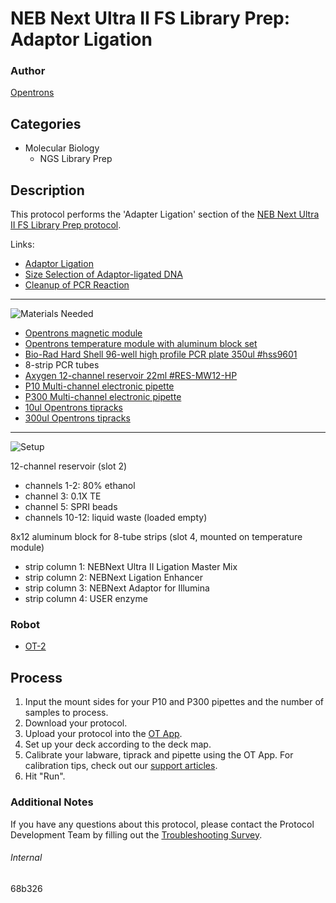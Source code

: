 # NEB Next Ultra II FS Library Prep: Adaptor Ligation

### Author
[Opentrons](https://opentrons.com/)

## Categories
* Molecular Biology
	* NGS Library Prep


## Description
This protocol performs the 'Adapter Ligation' section of the [NEB Next Ultra II FS Library Prep protocol](https://www.neb.com/protocols/2017/10/25/protocol-for-use-with-inputs-greater-100-ng-e7805-e6177).

Links:
* [Adaptor Ligation](./68b326-adapter-ligation)
* [Size Selection of Adaptor-ligated DNA](./68b326-size-selection)
* [Cleanup of PCR Reaction](./68b326-cleanup-pcr)

---
![Materials Needed](https://s3.amazonaws.com/opentrons-protocol-library-website/custom-README-images/001-General+Headings/materials.png)

* [Opentrons magnetic module](https://shop.opentrons.com/collections/hardware-modules/products/magdeck)
* [Opentrons temperature module with aluminum block set](https://shop.opentrons.com/collections/hardware-modules/products/tempdeck)
* [Bio-Rad Hard Shell 96-well high profile PCR plate 350ul #hss9601](https://www.bio-rad.com/en-us/sku/hss9601-hard-shell-96-well-pcr-plates-high-profile-semi-skirted-clear-clear?ID=hss9601)
* 8-strip PCR tubes
* [Axygen 12-channel reservoir 22ml #RES-MW12-HP](https://ecatalog.corning.com/life-sciences/b2c/US/en/Genomics-%26-Molecular-Biology/Automation-Consumables/Automation-Reservoirs/Axygen%C2%AE-Reagent-Reservoirs/p/RES-MW12-HP)
* [P10 Multi-channel electronic pipette](https://shop.opentrons.com/collections/ot-2-pipettes)
* [P300 Multi-channel electronic pipette](https://shop.opentrons.com/collections/ot-2-pipettes)
* [10ul Opentrons tipracks](https://shop.opentrons.com/collections/opentrons-tips/products/opentrons-10ul-tips)
* [300ul Opentrons tipracks](https://shop.opentrons.com/collections/opentrons-tips/products/opentrons-300ul-tips)

---
![Setup](https://s3.amazonaws.com/opentrons-protocol-library-website/custom-README-images/001-General+Headings/Setup.png)

12-channel reservoir (slot 2)
* channels 1-2: 80% ethanol
* channel 3: 0.1X TE
* channel 5: SPRI beads
* channels 10-12: liquid waste (loaded empty)

8x12 aluminum block for 8-tube strips (slot 4, mounted on temperature module)
* strip column 1: NEBNext Ultra II Ligation Master Mix
* strip column 2: NEBNext Ligation Enhancer
* strip column 3: NEBNext Adaptor for Illumina
* strip column 4: USER enzyme

### Robot
* [OT-2](https://opentrons.com/ot-2)

## Process
1. Input the mount sides for your P10 and P300 pipettes and the number of samples to process.
2. Download your protocol.
3. Upload your protocol into the [OT App](https://opentrons.com/ot-app).
4. Set up your deck according to the deck map.
5. Calibrate your labware, tiprack and pipette using the OT App. For calibration tips, check out our [support articles](https://support.opentrons.com/en/collections/1559720-guide-for-getting-started-with-the-ot-2).
6. Hit "Run".

### Additional Notes
If you have any questions about this protocol, please contact the Protocol Development Team by filling out the [Troubleshooting Survey](https://protocol-troubleshooting.paperform.co/).

###### Internal
68b326
